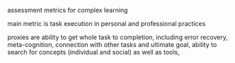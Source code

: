 assessment metrics for complex learning

main metric is task execution in personal and professional practices

proxies are ability to get whole task to completion, including error recovery, meta-cognition, connection with other tasks and ultimate goal, ability to search for concepts (individual and social) as well as tools, 